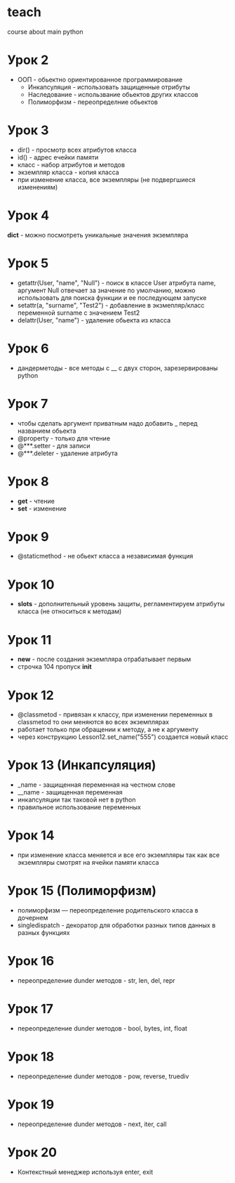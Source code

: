 # teach
course about main python

# Урок 2

- ООП - обьектно ориентированное программирование 
    - Инкапсуляция - использовать защищенные отрибуты 
    - Наследование - использвание обьектов других классов
    - Полиморфизм - переопределние обьектов
   
# Урок 3

- dir() - просмотр всех атрибутов класса
- id() - адрес ечейки памяти
- класс - набор атрибутов и методов
- экземпляр класса - копия класса
- при изменение класса, все экземпляры (не подвергшиеся изменениям)

# Урок 4

__dict__ - можно посмотреть уникальные значения экземпляра

# Урок 5

- getattr(User, "name", "Null") - поиск в классе User атрибута name, аргумент Null отвечает за значение по умолчанию, можно использовать для поиска функции и ее последующем запуске
- setattr(a, "surname", "Test2") - добавление в экзмепляр/класс переменной surname с значением Test2
- delattr(User, "name") - удаление обьекта из класса

# Урок 6

- дандерметоды - все методы с __ с двух сторон, зарезервированы python

# Урок 7

- чтобы сделать аргумент приватным надо добавить _ перед названием обьекта
- @property - только для чтение
- @***.setter - для записи
- @***.deleter - удаление атрибута

# Урок 8

- __get__ - чтение
- __set__ - изменение


# Урок 9

- @staticmethod - не обьект класса а независимая функция 

# Урок 10

- __slots__ - дополнительный уровень защиты, регламентируем атрибуты класса (не относиться к методам)

# Урок 11

- __new__ - после создания экземпляра отрабатывает первым
- строчка 104 пропуск __init__

# Урок 12

- @classmetod - привязан к классу, при изменении переменных в classmetod то они меняются во всех экземплярах
- работает только при обращении к методу, а не к аргументу
- через конструкцию Lesson12.set_name("555") создается новый класс

# Урок 13 (Инкапсуляция)

- _name - защищенная переменная на честном слове
- __name - защищенная переменная
- инкапсуляции так таковой нет в python
- правильное использование переменных

# Урок 14

- при изменение класса меняется и все его экземпляры так как все экземпляры смотрят на ячейки памяти класса

# Урок 15 (Полиморфизм)

- полиморфизм — переопределение родительского класса в дочернем
- singledispatch - декоратор для обработки разных типов данных в разных функциях

# Урок 16

- переопределение dunder методов - str, len, del, repr 

# Урок 17 

- переопределение dunder методов - bool, bytes, int, float 

# Урок 18

- переопределение dunder методов - pow, reverse, truediv 

# Урок 19

- переопределение dunder методов - next, iter, call 

# Урок 20

- Контекстный менеджер используя enter, exit
